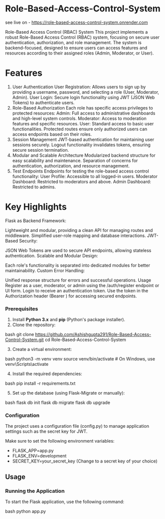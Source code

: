  # Role-Based-Access-Control-System

see live on - https://role-based-access-control-system.onrender.com

Role-Based Access Control (RBAC) System
This project implements a robust Role-Based Access Control (RBAC) system, focusing on secure user authentication, authorization, and role management. The system is backend-focused, designed to ensure users can access features and resources according to their assigned roles (Admin, Moderator, or User).

# Features
1. User Authentication
User Registration: Allows users to sign up by providing a username, password, and selecting a role (User, Moderator, Admin).
User Login: Secure login functionality using JWT (JSON Web Tokens) to authenticate users.
2. Role-Based Authorization
Each role has specific access privileges to protected resources:
Admin: Full access to administrative dashboards and high-level system controls.
Moderator: Access to moderation features and specific resources.
User: Standard access to basic user functionalities.
Protected routes ensure only authorized users can access endpoints based on their roles.
3. Session Management
JWT-based authentication for maintaining user sessions securely.
Logout functionality invalidates tokens, ensuring secure session termination.
4. Modular and Scalable Architecture
Modularized backend structure for easy scalability and maintenance.
Separation of concerns for authentication, authorization, and resource management.
5. Test Endpoints
Endpoints for testing the role-based access control functionality:
User Profile: Accessible to all logged-in users.
Moderator Dashboard: Restricted to moderators and above.
Admin Dashboard: Restricted to admins.


# Key Highlights
Flask as Backend Framework:

Lightweight and modular, providing a clean API for managing routes and middleware.
Simplified user-role mapping and database interactions.
JWT-Based Security:

JSON Web Tokens are used to secure API endpoints, allowing stateless authentication.
Scalable and Modular Design:

Each role's functionality is separated into dedicated modules for better maintainability.
Custom Error Handling:

Unified response structure for errors and successful operations.
Usage
Register as a user, moderator, or admin using the /auth/register endpoint or UI form.
Login to receive an authentication token.
Use the token in the Authorization header (Bearer <token>) for accessing secured endpoints.

### Prerequisites

1. Install **Python 3.x** and **pip** (Python's package installer).
2. Clone the repository:

    
bash
    git clone https://github.com/Ashishgupta291/Role-Based-Access-Control-System.git
    cd Role-Based-Access-Control-System


3. Create a virtual environment:

    
bash
    python3 -m venv venv
    source venv/bin/activate  # On Windows, use venv\Scripts\activate


4. Install the required dependencies:

    
bash
    pip install -r requirements.txt


5. Set up the database (using Flask-Migrate or manually):

    
bash
    flask db init
    flask db migrate
    flask db upgrade


### Configuration

The project uses a configuration file (config.py) to manage application settings such as the secret key for JWT.

Make sure to set the following environment variables:

- FLASK_APP=app.py
- FLASK_ENV=development
- SECRET_KEY=your_secret_key (Change to a secret key of your choice)

## Usage

### Running the Application

To start the Flask application, use the following command:

bash
python app.py
